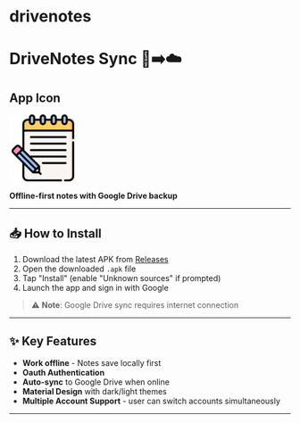# drivenotes

# DriveNotes Sync 📱➡️☁️

## App Icon

<img src="lib/assets/images/notes_icon.png" alt="App Icon" width="120">

**Offline-first notes with Google Drive backup**

---

## 📥 How to Install
1. Download the latest APK from [Releases]([https://github.com/yourusername/DriveNotes/releases](https://github.com/Mohit-Smarth-Arora/driveNotes/releases/tag/v1.0.0))
2. Open the downloaded `.apk` file
3. Tap "Install" (enable "Unknown sources" if prompted)
4. Launch the app and sign in with Google

> ⚠️ **Note**: Google Drive sync requires internet connection

---

## ✨ Key Features
- **Work offline** - Notes save locally first
- **Oauth Authentication**
- **Auto-sync** to Google Drive when online
- **Material Design** with dark/light themes
- **Multiple Account Support** - user can switch accounts simultaneously

---
